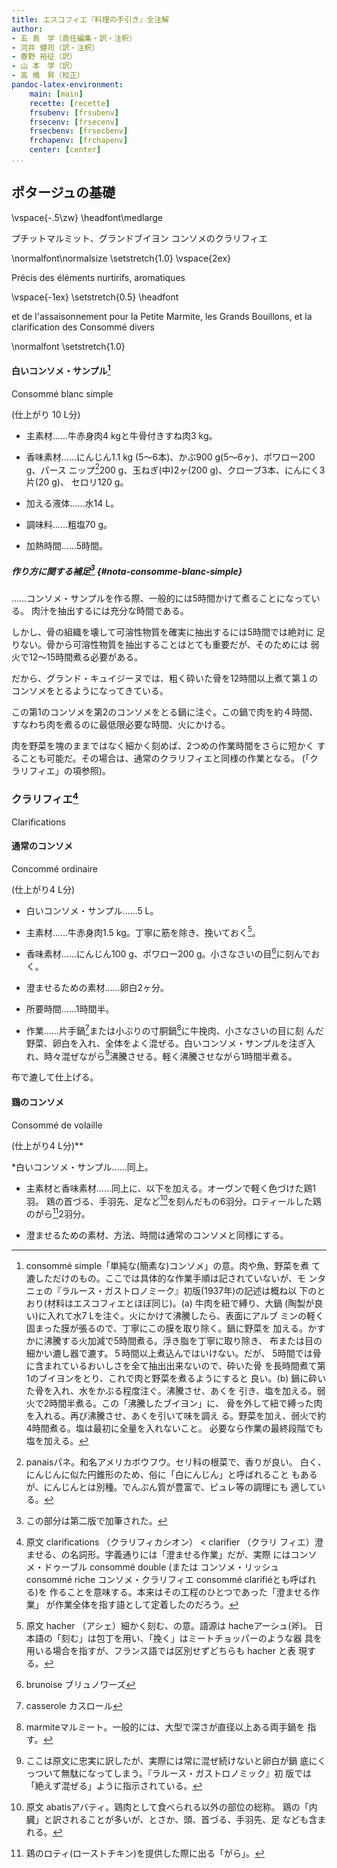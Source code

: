 ```yaml
---
title: エスコフィエ『料理の手引き』全注解
author:
- 五 島　学（責任編集・訳・注釈）
- 河井 健司（訳・注釈）
- 春野 裕征（訳）
- 山 本　学（訳）
- 高 橋　昇（校正）
pandoc-latex-environment:
    main: [main]
    recette: [recette]
    frsubenv: [frsubenv]
    frsecenv: [frsecenv]
    frsecbenv: [frsecbenv]
    frchapenv: [frchapenv]
    center: [center]
...
```





## ポタージュの基礎

<div class="main">

\vspace{-.5\zw}
\headfont\medlarge

<div class="center">
 プチットマルミット、グランドブイヨン  
 コンソメのクラリフィエ 
</div><!--endCenter-->

\normalfont\normalsize
\setstretch{1.0}
\vspace{2ex}

<div class="frsecenv">Précis des éléments nurtirifs, aromatiques</div>

\vspace{-1ex}
\setstretch{0.5}
\headfont

<div class="center">
 et de l'assaisonnement pour la Petite Marmite,  
 les Grands Bouillons,  
et la clarification des Consommé divers
</div><!--endCenter-->

\normalfont
\setstretch{1.0}

</div><!--endMain-->

<div class="recette">

#### 白いコンソメ・サンプル[^1]

<div class="frsubenv">Consommé blanc simple</div>

(仕上がり 10 L分)

* 主素材……牛赤身肉4 kgと牛骨付きすね肉3 kg。

* 香味素材……にんじん1.1 kg (5〜6本)、かぶ900 g(5〜6ヶ)、ポワロー200 g、パース
ニップ[^2]200 g、玉ねぎ(中)2ヶ(200 g)、クローブ3本、にんにく3片(20 g)、
セロリ120 g。

* 加える液体……水14 L。

* 調味料……粗塩70 g。

* 加熱時間……5時間。

##### 作り方に関する補足[^3] {#nota-consomme-blanc-simple}

……コンソメ・サンプルを作る際、一般的には5時間かけて煮ることになっている。
肉汁を抽出するには充分な時間である。

しかし、骨の組織を壊して可溶性物質を確実に抽出するには5時間では絶対に
足りない。骨から可溶性物質を抽出することはとても重要だが、そのためには
弱火で12〜15時間煮る必要がある。

だから、グランド・キュイジーヌでは、粗く砕いた骨を12時間以上煮て第１の
コンソメをとるようになってきている。

この第1のコンソメを第2のコンソメをとる鍋に注ぐ。この鍋で肉を約４時間、
すなわち肉を煮るのに最低限必要な時間、火にかける。

肉を野菜を塊のままではなく細かく刻めば、2つめの作業時間をさらに短かく
することも可能だ。その場合は、通常のクラリフィエと同様の作業となる。
(「クラリフィエ」の項参照)。


</div><!--endRecette-->
<div class="main">

### クラリフィエ[^4]

<div class="frsecbenv">Clarifications</div>

</div><!--endMain-->

<div class="recette">


#### 通常のコンソメ

<div class="frsubenv">Concommé ordinaire</div>

(仕上がり4 L分)

* 白いコンソメ・サンプル……5 L。

* 主素材……牛赤身肉1.5 kg。丁寧に筋を除き、挽いておく[^5]。

* 香味素材……にんじん100 g、ポワロー200 g。小さなさいの目[^6]に刻んでおく。

* 澄ませるための素材……卵白2ヶ分。

* 所要時間……1時間半。

* 作業……片手鍋[^7]または小ぶりの寸胴鍋[^8]に牛挽肉、小さなさいの目に刻
んだ野菜、卵白を入れ、全体をよく混ぜる。白いコンソメ・サンプルを注ぎ入
れ、時々混ぜながら[^9]沸騰させる。軽く沸騰させながら1時間半煮る。

布で漉して仕上げる。

#### 鶏のコンソメ

<div class="frsubenv">Consommé de volaille</div>

(仕上がり4 L分)**

*白いコンソメ・サンプル……同上。

* 主素材と香味素材……同上に、以下を加える。オーヴンで軽く色づけた鶏1羽。
鶏の首づる、手羽先、足など[^10]を刻んだもの6羽分。ロティールした鶏
のがら[^11]2羽分。

* 澄ませるための素材、方法、時間は通常のコンソメと同様にする。


[^1]: consommé simple「単純な(簡素な)コンソメ」の意。肉や魚、野菜を煮
    て漉しただけのもの。ここでは具体的な作業手順は記されていないが、モ
    ンタニェの『ラルース・ガストロノミーク』初版(1937年)の記述は概ね以
    下のとおり(材料はエスコフィエとほぼ同じ)。(a) 牛肉を紐で縛り、大鍋
    (陶製が良い)に入れて水7 Lを注ぐ。火にかけて沸騰したら、表面にアルブ
    ミンの軽く固まった膜が張るので、丁寧にこの膜を取り除く。鍋に野菜を
    加える。かすかに沸騰する火加減で5時間煮る。浮き脂を丁寧に取り除き、
    布または目の細かい漉し器で漉す。５時間以上煮込んではいけない。だが、
    5時間では骨に含まれているおいしさを全て抽出出来ないので、砕いた骨
    を長時間煮て第1のブイヨンをとり、これで肉と野菜を煮るようにすると
    良い。(b) 鍋に砕いた骨を入れ、水をかぶる程度注ぐ。沸騰させ、あくを
    引き、塩を加える。弱火で2時間半煮る。この「沸騰したブイヨン」に、
    骨を外して紐で縛った肉を入れる。再び沸騰させ、あくを引いて味を調え
    る。野菜を加え、弱火で約4時間煮る。塩は最初に全量を入れないこと。
    必要なら作業の最終段階でも塩を加える。

[^2]: panaisパネ。和名アメリカボウフウ。セリ科の根菜で、香りが良い。
    白く、にんじんに似た円錐形のため、俗に「白にんじん」と呼ばれること
    もあるが、にんじんとは別種。でんぷん質が豊富で、ピュレ等の調理にも
    適している。

[^3]: この部分は第二版で加筆された。

[^4]: 原文 clarifications （クラリフィカシオン） < clarifier （クラリ
    フィエ）澄ませる、の名詞形。字義通りには「澄ませる作業」だが、実際
    にはコンソメ・ドゥーブル consommé double (または コンソメ・リッシュ
    consommé riche コンソメ・クラリフィエ consommé clarifiéとも呼ばれる)を
    作ることを意味する。本来はその工程のひとつであった「澄ませる作業」
    が作業全体を指す語として定着したのだろう。

[^5]: 原文 hacher （アシェ）細かく刻む、の意。語源は hacheアーシュ(斧)。
    日本語の「刻む」は包丁を用い、「挽く」はミートチョッパーのような器
    具を用いる場合を指すが、フランス語では区別せずどちらも hacher と表
    現する。

[^6]: brunoise ブリュノワーズ

[^7]: casserole カスロール

[^8]: marmiteマルミート。一般的には、大型で深さが直径以上ある両手鍋を
    指す。

[^9]: ここは原文に忠実に訳したが、実際には常に混ぜ続けないと卵白が鍋
    底にくっついて無駄になってしまう。『ラルース・ガストロノミック』初
    版では「絶えず混ぜる」ように指示されている。

[^10]: 原文 abatisアバティ。鶏肉として食べられる以外の部位の総称。
    鶏の「内臓」と訳されることが多いが、とさか、頭、首づる、手羽先、足
    なども含まれる。

[^11]: 鶏のロティ(ローストチキン)を提供した際に出る「がら」。

</div><!--endRecette-->
